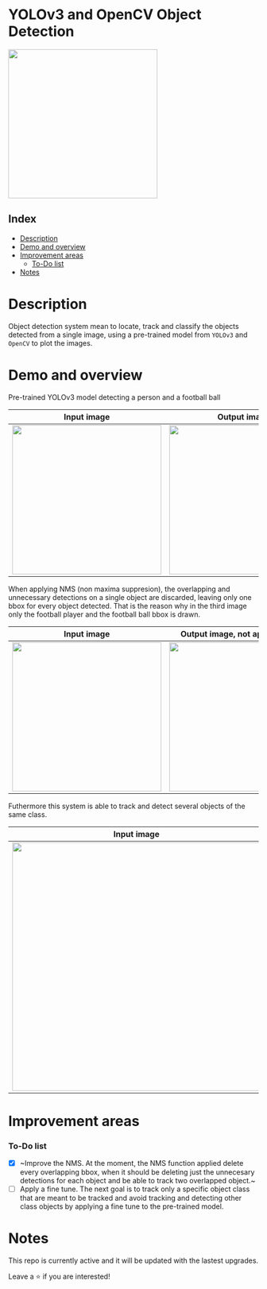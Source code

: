 # YOLOv3 and OpenCV Object Detection

<div id="header-image" aling="center">
  <img src="https://assets.website-files.com/5f6bc60e665f54db361e52a9/5f6bc60e665f546a6b1e5400_logo_yolo.png" width="300"/>
</div>

## Index

* [Description](#description)
* [Demo and overview](#demo-and-overview)
* [Improvement areas](#improvement-areas)
  * [To-Do list](#to-do-list)
* [Notes](#notes)

# Description

Object detection system mean to locate, track and classify the objects detected from a single image, using a pre-trained model from `YOLOv3` and `OpenCV` to plot the images.

# Demo and overview
Pre-trained YOLOv3 model detecting a person and a football ball

| Input image | Output image |
|         :---:            |          :---:         |
| <img src="https://github.com/RodrigoSturm14/YOLOv3-Object-Detection/assets/105557226/41d56b11-09ae-4b81-a04e-de04a030a466" width="300"/> | <img src="https://github.com/RodrigoSturm14/YOLOv3-Object-Detection/assets/105557226/d9dbe6f5-6e42-4fd2-bc88-784740db901e" width="300"/> |

When applying NMS (non maxima suppresion), the overlapping and unnecessary detections on a single object are discarded, leaving only one bbox for every object detected. That is the reason why in the third image only the football player and the football ball bbox is drawn. 

| Input image | Output image, not applying NMS | Output image, applying NMS |
|         :---:            |          :---:         |          :---:         |
| <img src="https://github.com/RodrigoSturm14/YOLOv3-Object-Detection/assets/105557226/605c4a2e-5cb2-4aa4-87b3-33238879b92e" width="300"/> | <img src="https://github.com/RodrigoSturm14/YOLOv3-Object-Detection/assets/105557226/fea1d127-7c82-4f52-a8bf-5729464b9727" width="300"/> | <img src="https://github.com/RodrigoSturm14/YOLOv3-Object-Detection/assets/105557226/338342db-2113-430a-a74f-d737a5495c3e" width="300"/> |

Futhermore this system is able to track and detect several objects of the same class. 

| Input image | Output image |
|         :---:            |          :---:         |
| <img src="https://github.com/RodrigoSturm14/YOLOv3-Object-Detection/assets/105557226/70685d59-cf10-4758-8686-aeca83d05332" width="500"/> | <img src="https://github.com/RodrigoSturm14/YOLOv3-Object-Detection/assets/105557226/3c06d8aa-1a4d-45fe-ae37-06ad22b03e4a" width="500"/> |

# Improvement areas
### To-Do list
- [x] ~Improve the NMS. At the moment, the NMS function applied delete every overlapping bbox, when it should be deleting just the unnecesary detections for each object and be able to track two overlapped object.~
- [ ] Apply a fine tune. The next goal is to track only a specific object class that are meant to be tracked and avoid tracking and detecting other class objects by applying a fine tune to the pre-trained model.

# Notes
This repo is currently active and it will be updated with the lastest upgrades.

Leave a ⭐ if you are interested!

